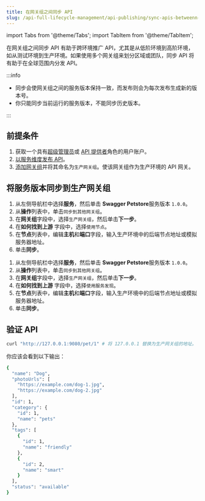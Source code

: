```yaml
---
title: 在网关组之间同步 API
slug: /api-full-lifecycle-management/api-publishing/sync-apis-betweenn-gateway-groups
---
```


import Tabs from '@theme/Tabs';
import TabItem from '@theme/TabItem';

在网关组之间同步 API 有助于跨环境推广 API，尤其是从低阶环境到高阶环境，如从测试环境到生产环境。如果使用多个网关组来划分区域或团队，同步 API 将有助于在全球范围内分发 API。

:::info

- 同步会使网关组之间的服务版本保持一致，而发布则会为每次发布生成新的版本号。
- 你只能同步当前运行的服务版本，不能同步历史版本。

:::

## 前提条件

1. 获取一个具有[超级管理员](../../administration/role-based-access-control.md#超级管理员)或 [API 提供者](../../administration/role-based-access-control.md#API提供者)角色的用户账户。
2. [以服务维度发布 API](../api-publishing/publish-apis-by-service.md)。
3. [添加网关组](../api-runtime/add-gateway-groups)并将其命名为`生产网关组`。使该网关组作为生产环境的 API 网关。

## 将服务版本同步到生产网关组

<Tabs>
  <TabItem value="node" label="使用上游节点" default>
    <ol>
      <li> 从左侧导航栏中选择<strong>服务</strong>，然后单击 <strong>Swagger Petstore</strong>服务版本 <code>1.0.0</code>。</li>
      <li>从<strong>操作</strong>列表中，单击<code>同步到其他网关组</code>。</li>
      <li>在<strong>网关组</strong>字段中，选择<code>生产网关组</code>，然后单击<strong>下一步</strong>。</li>
      <li>在<strong>如何找到上游</strong> 字段中，选择<code>使用节点</code>。</li>
      <li>在<strong>节点</strong>列表中，编辑<strong>主机</strong>和<strong>端口</strong>字段，输入生产环境中的后端节点地址或模拟服务器地址。</li>
      <li>单击<strong>同步</strong>。</li>
    </ol>
  </TabItem>
  <TabItem value="service-discovery" label="使用服务发现">
    <ol>
      <li> 从左侧导航栏中选择<strong>服务</strong>，然后单击 <strong>Swagger Petstore</strong>服务版本 <code>1.0.0</code>。</li>
      <li>从<strong>操作</strong>列表中，单击<code>同步到其他网关组</code>。</li>
      <li>在<strong>网关组</strong>字段中，选择<code>生产网关组</code>，然后单击<strong>下一步</strong>。</li>
      <li>在<strong>如何找到上游</strong> 字段中，选择<code>使用服务发现</code>。</li>
      <li>在<strong>节点</strong>列表中，编辑<strong>主机</strong>和<strong>端口</strong>字段，输入生产环境中的后端节点地址或模拟服务器地址。</li>
      <li>单击<strong>同步</strong>。</li>
    </ol>
  </TabItem>
</Tabs>

## 验证 API

```bash
curl "http://127.0.0.1:9080/pet/1" # 将 127.0.0.1 替换为生产网关组的地址。
```

你应该会看到以下输出：

```bash
{
  "name": "Dog",
  "photoUrls": [
    "https://example.com/dog-1.jpg",
    "https://example.com/dog-2.jpg"
  ],
  "id": 1,
  "category": {
    "id": 1,
    "name": "pets"
  },
  "tags": [
    {
      "id": 1,
      "name": "friendly"
    },
    {
      "id": 2,
      "name": "smart"
    }
  ],
  "status": "available"
}
```
